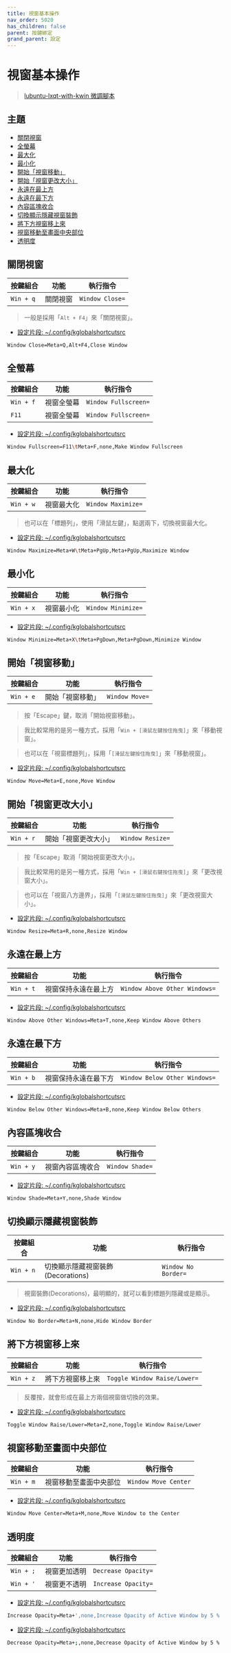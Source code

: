 ```yaml
---
title: 視窗基本操作
nav_order: 5020
has_children: false
parent: 按鍵綁定
grand_parent: 設定
---
```



# 視窗基本操作

> [lubuntu-lxqt-with-kwin 微調腳本](https://github.com/samwhelp/lubuntu-lxqt-with-kwin-adjustment/tree/main/prototype/main/lxqt-config/Main)




## 主題

* [關閉視窗](#關閉視窗)
* [全螢幕](#全螢幕)
* [最大化](#最大化)
* [最小化](#最小化)
* [開始「視窗移動」](#開始視窗移動)
* [開始「視窗更改大小」](#開始視窗更改大小)
* [永遠在最上方](#永遠在最上方)
* [永遠在最下方](#永遠在最下方)
* [內容區塊收合](#內容區塊收合)
* [切換顯示隱藏視窗裝飾](#切換顯示隱藏視窗裝飾)
* [將下方視窗移上來](#將下方視窗移上來)
* [視窗移動至畫面中央部位](#視窗移動至畫面中央部位)
* [透明度](#透明度)




## 關閉視窗

| 按鍵組合   | 功能      | 執行指令         |
| ---------- | --------- | ---------------- |
| `Win + q`  | 關閉視窗  | `Window Close=`  |


> 一般是採用「`Alt + F4`」來「關閉視窗」。


* [設定片段: ~/.config/kglobalshortcutsrc](https://github.com/samwhelp/lubuntu-lxqt-with-kwin-adjustment/blob/main/prototype/main/lxqt-config/Main/asset/overlay/etc/skel/.config/kglobalshortcutsrc#L121)

``` sh
Window Close=Meta+Q,Alt+F4,Close Window
```




## 全螢幕

| 按鍵組合   | 功能        | 執行指令              |
| ---------- | ----------- | --------------------- |
| `Win + f`  | 視窗全螢幕  | `Window Fullscreen=`  |
| `F11`      | 視窗全螢幕  | `Window Fullscreen=`  |


* [設定片段: ~/.config/kglobalshortcutsrc](https://github.com/samwhelp/lubuntu-lxqt-with-kwin-adjustment/blob/main/prototype/main/lxqt-config/Main/asset/overlay/etc/skel/.config/kglobalshortcutsrc#L122)

``` sh
Window Fullscreen=F11\tMeta+F,none,Make Window Fullscreen
```




## 最大化

| 按鍵組合   | 功能        | 執行指令            |
| ---------- | ----------- | ------------------- |
| `Win + w`  | 視窗最大化  | `Window Maximize=`  |


> 也可以在「標題列」，使用「滑鼠左鍵」，點選兩下，切換視窗最大化。


* [設定片段: ~/.config/kglobalshortcutsrc](https://github.com/samwhelp/lubuntu-lxqt-with-kwin-adjustment/blob/main/prototype/main/lxqt-config/Main/asset/overlay/etc/skel/.config/kglobalshortcutsrc#L126)

``` sh
Window Maximize=Meta+W\tMeta+PgUp,Meta+PgUp,Maximize Window
```




## 最小化

| 按鍵組合   | 功能        | 執行指令            |
| ---------- | ----------- | ------------------- |
| `Win + x`  | 視窗最小化  | `Window Minimize=`  |


* [設定片段: ~/.config/kglobalshortcutsrc](https://github.com/samwhelp/lubuntu-lxqt-with-kwin-adjustment/blob/main/prototype/main/lxqt-config/Main/asset/overlay/etc/skel/.config/kglobalshortcutsrc#L129)

``` sh
Window Minimize=Meta+X\tMeta+PgDown,Meta+PgDown,Minimize Window
```




## 開始「視窗移動」

| 按鍵組合   | 功能              | 執行指令        |
| ---------- | ----------------- | --------------- |
| `Win + e`  | 開始「視窗移動」  | `Window Move=`  |


> 按「Escape」鍵，取消「開始視窗移動」。

> 我比較常用的是另一種方式，採用「`Win + [滑鼠左鍵按住拖曳]`」來「移動視窗」。

> 也可以在「視窗標題列」，採用「`[滑鼠左鍵按住拖曳]`」來「移動視窗」。


* [設定片段: ~/.config/kglobalshortcutsrc](https://github.com/samwhelp/lubuntu-lxqt-with-kwin-adjustment/blob/main/prototype/main/lxqt-config/Main/asset/overlay/etc/skel/.config/kglobalshortcutsrc#L130)

``` sh
Window Move=Meta+E,none,Move Window
```




## 開始「視窗更改大小」

| 按鍵組合   | 功能                  | 執行指令          |
| ---------- | --------------------- | ----------------- |
| `Win + r`  | 開始「視窗更改大小」  | `Window Resize=`  |


> 按「Escape」取消「開始視窗更改大小」。

> 我比較常用的是另一種方式，採用「`Win + [滑鼠右鍵按住拖曳]`」來「更改視窗大小」。

> 也可以在「視窗八方邊界」，採用「`[滑鼠左鍵按住拖曳]`」來「更改視窗大小」。


* [設定片段: ~/.config/kglobalshortcutsrc](https://github.com/samwhelp/lubuntu-lxqt-with-kwin-adjustment/blob/main/prototype/main/lxqt-config/Main/asset/overlay/etc/skel/.config/kglobalshortcutsrc#L152)

``` sh
Window Resize=Meta+R,none,Resize Window
```




## 永遠在最上方

| 按鍵組合   | 功能                  | 執行指令                       |
| ---------- | --------------------- | ------------------------------ |
| `Win + t`  | 視窗保持永遠在最上方  | `Window Above Other Windows=`  |


* [設定片段: ~/.config/kglobalshortcutsrc](https://github.com/samwhelp/lubuntu-lxqt-with-kwin-adjustment/blob/main/prototype/main/lxqt-config/Main/asset/overlay/etc/skel/.config/kglobalshortcutsrc#L119)

``` sh
Window Above Other Windows=Meta+T,none,Keep Window Above Others
```




## 永遠在最下方

| 按鍵組合   | 功能                  | 執行指令                       |
| ---------- | --------------------- | ------------------------------ |
| `Win + b`  | 視窗保持永遠在最下方  | `Window Below Other Windows=`  |


* [設定片段: ~/.config/kglobalshortcutsrc](https://github.com/samwhelp/lubuntu-lxqt-with-kwin-adjustment/blob/main/prototype/main/lxqt-config/Main/asset/overlay/etc/skel/.config/kglobalshortcutsrc#L120)

``` sh
Window Below Other Windows=Meta+B,none,Keep Window Below Others
```




## 內容區塊收合

| 按鍵組合   | 功能              | 執行指令         |
| ---------- | ----------------- | ---------------- |
| `Win + y`  | 視窗內容區塊收合  | `Window Shade=`  |


* [設定片段: ~/.config/kglobalshortcutsrc](https://github.com/samwhelp/lubuntu-lxqt-with-kwin-adjustment/blob/main/prototype/main/lxqt-config/Main/asset/overlay/etc/skel/.config/kglobalshortcutsrc#L153)

``` sh
Window Shade=Meta+Y,none,Shade Window
```




## 切換顯示隱藏視窗裝飾

| 按鍵組合   | 功能                               | 執行指令             |
| ---------- | ---------------------------------- | -------------------- |
| `Win + n`  | 切換顯示隱藏視窗裝飾(Decorations)  | `Window No Border=`  |


> 視窗裝飾(Decorations)，最明顯的，就可以看到標題列隱藏或是顯示。


* [設定片段: ~/.config/kglobalshortcutsrc](https://github.com/samwhelp/lubuntu-lxqt-with-kwin-adjustment/blob/main/prototype/main/lxqt-config/Main/asset/overlay/etc/skel/.config/kglobalshortcutsrc#L132)

``` sh
Window No Border=Meta+N,none,Hide Window Border
```




## 將下方視窗移上來

| 按鍵組合   | 功能              | 執行指令                      |
| ---------- | ----------------- | ----------------------------- |
| `Win + z`  | 將下方視窗移上來  | `Toggle Window Raise/Lower=`  |


> 反覆按，就會形成在最上方兩個視窗做切換的效果。


* [設定片段: ~/.config/kglobalshortcutsrc](https://github.com/samwhelp/lubuntu-lxqt-with-kwin-adjustment/blob/main/prototype/main/lxqt-config/Main/asset/overlay/etc/skel/.config/kglobalshortcutsrc#L106)

``` sh
Toggle Window Raise/Lower=Meta+Z,none,Toggle Window Raise/Lower
```




## 視窗移動至畫面中央部位

| 按鍵組合   | 功能                    | 執行指令              |
| ---------- | ----------------------- | --------------------- |
| `Win + m`  | 視窗移動至畫面中央部位  | `Window Move Center`  |


* [設定片段: ~/.config/kglobalshortcutsrc](https://github.com/samwhelp/lubuntu-lxqt-with-kwin-adjustment/blob/main/prototype/main/lxqt-config/Main/asset/overlay/etc/skel/.config/kglobalshortcutsrc#L131)

``` sh
Window Move Center=Meta+M,none,Move Window to the Center
```




## 透明度

| 按鍵組合   | 功能          | 執行指令             |
| ---------- | ------------- | -------------------- |
| `Win + ;`  | 視窗更加透明  | `Decrease Opacity=`  |
| `Win + '`  | 視窗更不透明  | `Increase Opacity=`  |


* [設定片段: ~/.config/kglobalshortcutsrc](https://github.com/samwhelp/lubuntu-lxqt-with-kwin-adjustment/blob/main/prototype/main/lxqt-config/Main/asset/overlay/etc/skel/.config/kglobalshortcutsrc#L47)

``` sh
Increase Opacity=Meta+',none,Increase Opacity of Active Window by 5 %
```


* [設定片段: ~/.config/kglobalshortcutsrc](https://github.com/samwhelp/lubuntu-lxqt-with-kwin-adjustment/blob/main/prototype/main/lxqt-config/Main/asset/overlay/etc/skel/.config/kglobalshortcutsrc#L51)

``` sh
Decrease Opacity=Meta+;,none,Decrease Opacity of Active Window by 5 %
```

